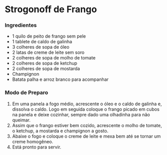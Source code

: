 # Strogonoff de Frango

### Ingredientes

- 1 quilo de peito de frango sem pele
- 1 tablete de caldo de galinha
- 3 colheres de sopa de óleo 
- 2 latas de creme de leite sem soro
- 2 colheres de sopa de molho de tomate 
- 2 colheres de sopa de ketchup
- 2 colheres de sopa de mostarda 
- Champignon
- Batata palha e arroz branco para acompanhar

### Modo de Preparo

1. Em uma panela a fogo médio, acrescente o óleo e o caldo de galinha e, dissolva o caldo. Logo em seguida coloque o frango picado em cubos na panela e deixe cozinhar, sempre dado uma olhadinha para não queimar. 
2. Assim que o frango estiver bem cozido, acrescente o molho de tomate, o ketchup, a mostarda e  champignon a gosto.
3. Abaixe o fogo e coloque o creme de leite e mexa bem até se tornar um creme homogêneo.
4.  Está pronto para servir.

